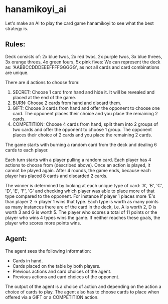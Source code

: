 # hanamikoyi_ai
Let's make an AI to play the card game hanamikoyi to see what the best strategy is.

## Rules:
Deck consists of: 2x blue twos, 2x red twos, 2x purple twos, 3x blue threes, 3x orange threes, 4x green fours, 5x pink fives:
We can represent the deck as: 'AABBCCDDDEEEFFFFGGGGG', as not all cards and card combinations are unique.

There are 4 actions to choose from: 
  1) SECRET:       	Choose 1 card from hand and hide it. It will be revealed and placed at the end of the game.
  2) BURN:         	Choose 2 cards from hand and discard them.
  3) GIFT:         	Choose 3 cards from hand and offer the opponent to choose one card. The opponent places their choice and you place the 									 remaining 2 cards.
  4) COMPETITION:  	Choose 4 cards from hand, split them into 2 groups of two cards and offer the opponent to choose 1 group. The opponent 											places their choice of 2 cards and you place the remaining 2 cards.

The game starts with burning a random card from the deck and dealing 6 cards to each player.

Each turn starts with a player pulling a random card.
Each player has 4 actions to choose from (described above). Once an action is played, it cannot be played again. After 4 rounds, the game ends, because each player has placed 8 cards and discarded 2 cards.

The winner is determined by looking at each unique type of card: 'A', 'B', 'C', 'D', 'E', 'F', 'G' and checking which player was able to place more of that type compared to the opponent. For instance if player 1 places more 'E's than player 2 -> player 1 wins that type. Each type is worth as many points as many instances there are of the card in the deck, i.e. A is worth 2, D is worth 3 and G is worth 5.
The player who scores a total of 11 points or the player who wins 4 types wins the game. If neither reaches these goals, the player who scores more points wins.

## Agent:
The agent sees the following information:
  - Cards in hand.
  - Cards placed on the table by both players.
  - Previous actions and card choices of the agent.
  - Previous actions and card choices of the opponent.
 
The output of the agent is a choice of action and depending on the action a choice of cards to play.
The agent also has to choose cards to place when offered via a GIFT or a COMPETITION action.
